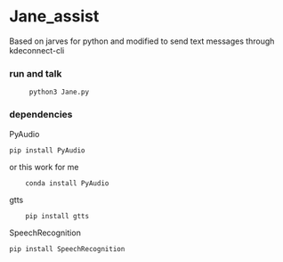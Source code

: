 # Jane_assist
Based on jarves for python and modified to send text messages through kdeconnect-cli
### run and talk
         python3 Jane.py
### dependencies
PyAudio

	pip install PyAudio

or
this work for me

        conda install PyAudio
gtts

        pip install gtts
SpeechRecognition

	pip install SpeechRecognition
